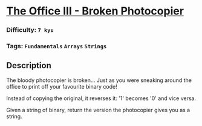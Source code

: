 # [The Office III - Broken Photocopier](https://www.codewars.com/kata/57ed56657b45ef922300002b)

### Difficulty: `7 kyu`

### Tags: `Fundamentals` `Arrays` `Strings`

## Description

The bloody photocopier is broken... Just as you were sneaking around the office to print off your favourite binary code!

Instead of copying the original, it reverses it: '1' becomes '0' and vice versa.

Given a string of binary, return the version the photocopier gives you as a string.